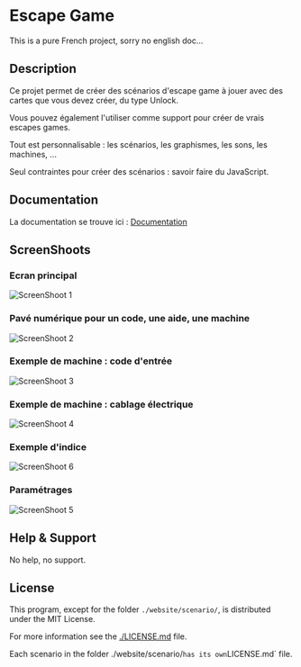 # Escape Game

This is a pure French project, sorry no english doc...

## Description

Ce projet permet de créer des scénarios d'escape game à jouer avec des cartes que vous devez créer, du type Unlock.

Vous pouvez également l'utiliser comme support pour créer de vrais escapes games.

Tout est personnalisable : les scénarios, les graphismes, les sons, les machines, ...

Seul contraintes pour créer des scénarios : savoir faire du JavaScript.

## Documentation

La documentation se trouve ici : [Documentation](./doc/README.md)

## ScreenShoots

### Ecran principal 

![ScreenShoot 1](./doc/screen_1.jpg)

### Pavé numérique pour un code, une aide, une machine

![ScreenShoot 2](./doc/screen_2.jpg)

### Exemple de machine : code d'entrée

![ScreenShoot 3](./doc/screen_3.jpg)

### Exemple de machine : cablage électrique

![ScreenShoot 4](./doc/screen_4.jpg)

### Exemple d'indice

![ScreenShoot 6](./doc/screen_6.jpg)

### Paramétrages

![ScreenShoot 5](./doc/screen_5.jpg)

## Help & Support

No help, no support.

## License

This program, except for the folder `./website/scenario/`, is distributed under the MIT License.

For more information see the [./LICENSE.md](./LICENSE.md) file.

Each scenario in the folder ./website/scenario/` has its own `LICENSE.md` file.
